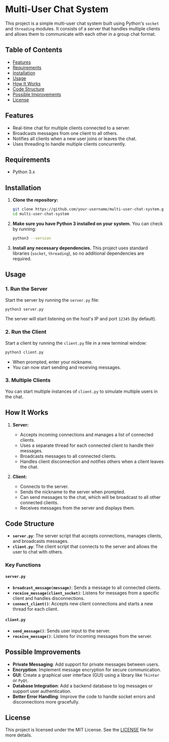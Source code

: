 # Multi-User Chat System

This project is a simple multi-user chat system built using Python's `socket` and `threading` modules. It consists of a server that handles multiple clients and allows them to communicate with each other in a group chat format.

## Table of Contents
- [Features](#features)
- [Requirements](#requirements)
- [Installation](#installation)
- [Usage](#usage)
- [How It Works](#how-it-works)
- [Code Structure](#code-structure)
- [Possible Improvements](#possible-improvements)
- [License](#license)

## Features
- Real-time chat for multiple clients connected to a server.
- Broadcasts messages from one client to all others.
- Notifies all clients when a new user joins or leaves the chat.
- Uses threading to handle multiple clients concurrently.

## Requirements
- Python 3.x

## Installation
1. **Clone the repository:**
   ```bash
   git clone https://github.com/your-username/multi-user-chat-system.git
   cd multi-user-chat-system
   ```
   
2. **Make sure you have Python 3 installed on your system.** You can check by running:
   ```bash
   python3 --version
   ```

3. **Install any necessary dependencies.**
   This project uses standard libraries (`socket`, `threading`), so no additional dependencies are required.

## Usage

### 1. Run the Server
Start the server by running the `server.py` file:
```bash
python3 server.py
```
The server will start listening on the host's IP and port `12345` (by default).

### 2. Run the Client
Start a client by running the `client.py` file in a new terminal window:
```bash
python3 client.py
```
- When prompted, enter your nickname.
- You can now start sending and receiving messages.

### 3. Multiple Clients
You can start multiple instances of `client.py` to simulate multiple users in the chat.

## How It Works
1. **Server:**
   - Accepts incoming connections and manages a list of connected clients.
   - Uses a separate thread for each connected client to handle their messages.
   - Broadcasts messages to all connected clients.
   - Handles client disconnection and notifies others when a client leaves the chat.

2. **Client:**
   - Connects to the server.
   - Sends the nickname to the server when prompted.
   - Can send messages to the chat, which will be broadcast to all other connected clients.
   - Receives messages from the server and displays them.

## Code Structure
- **`server.py`**: The server script that accepts connections, manages clients, and broadcasts messages.
- **`client.py`**: The client script that connects to the server and allows the user to chat with others.

### Key Functions

#### `server.py`
- **`broadcast_message(message)`**: Sends a message to all connected clients.
- **`receive_message(client_socket)`**: Listens for messages from a specific client and handles disconnections.
- **`connect_client()`**: Accepts new client connections and starts a new thread for each client.

#### `client.py`
- **`send_message()`**: Sends user input to the server.
- **`receive_message()`**: Listens for incoming messages from the server.

## Possible Improvements
- **Private Messaging**: Add support for private messages between users.
- **Encryption**: Implement message encryption for secure communication.
- **GUI**: Create a graphical user interface (GUI) using a library like `Tkinter` or `PyQt`.
- **Database Integration**: Add a backend database to log messages or support user authentication.
- **Better Error Handling**: Improve the code to handle socket errors and disconnections more gracefully.

## License
This project is licensed under the MIT License. See the [LICENSE](LICENSE) file for more details.
